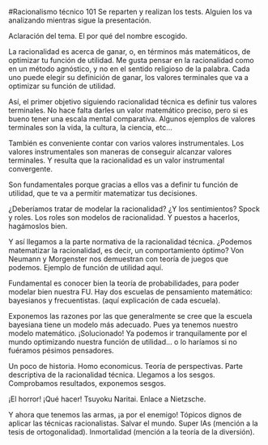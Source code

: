 #Racionalismo técnico 101
Se reparten y realizan los tests. Alguien los va analizando mientras sigue la presentación.

Aclaración del tema. El por qué del nombre escogido.

La racionalidad es acerca de ganar, o, en términos más matemáticos, de optimizar tu función de utilidad. Me gusta pensar en la racionalidad como en un método agnóstico, y no en el sentido religioso de la palabra. Cada uno puede elegir su definición de ganar, los valores terminales que va a optimizar su función de utilidad.

Así, el primer objetivo siguiendo racionalidad técnica es definir tus valores terminales. No hace falta darles un valor matemático preciso, pero si es bueno tener una escala mental comparativa. Algunos ejemplos de valores terminales son la vida, la cultura, la ciencia, etc…

También es conveniente contar con varios valores instrumentales. Los valores instrumentales son maneras de conseguir alcanzar valores terminales. Y resulta que la racionalidad es un valor instrumental convergente.

Son fundamentales porque gracias a ellos vas a definir tu función de utilidad, que te va a permitir matematizar tus decisiones.

¿Deberíamos tratar de modelar la racionalidad? ¿Y los sentimientos? Spock y roles. Los roles son modelos de racionalidad. Y puestos a hacerlos, hagámoslos bien.

Y así llegamos a la parte normativa de la racionalidad técnica. ¿Podemos matematizar la racionalidad, es decir, un comportamiento óptimo? Von Neumann y Morgenster nos demuestran con teoría de juegos que podemos.
Ejemplo de función de utilidad aquí.

Fundamental es conocer bien la teoría de probabilidades, para poder modelar bien nuestra FU. Hay dos escuelas de pensamiento matemático: bayesianos y frecuentistas. (aquí explicación de cada escuela).

Exponemos las razones por las que generalmente se cree que la escuela bayesiana tiene un modelo más adecuado.
Pues ya tenemos nuestro modelo matemático. ¡Solucionado! Ya podemos ir tranquilamente por el mundo optimizando nuestra función de utilidad… o lo haríamos si no fuéramos pésimos pensadores.

Un poco de historia. Homo economicus. Teoría de perspectivas. Parte descriptiva de la racionalidad técnica.
Llegamos a los sesgos. Comprobamos resultados, exponemos sesgos.

¡El horror! ¡Qué hacer! Tsuyoku Naritai. Enlace a Nietzsche.

Y ahora que tenemos las armas, ¡a por el enemigo! Tópicos dignos de aplicar las técnicas racionalistas. Salvar el mundo. Super IAs (mención a la tesis de ortogonalidad). Inmortalidad (mención a la teoría de la diversión).
